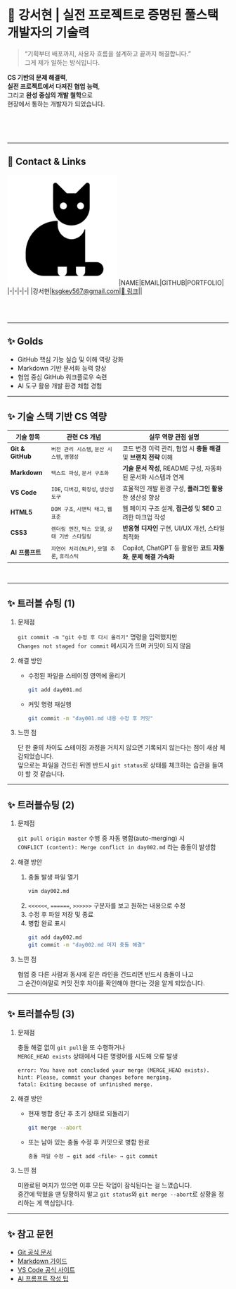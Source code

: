 # 🎯 강서현 | 실전 프로젝트로 증명된 풀스택 개발자의 기술력 <!-- 회사 인재상을 적는 것이 좋음 -->

> “기획부터 배포까지, 사용자 흐름을 설계하고 끝까지 해결합니다.”  
그게 제가 일하는 방식입니다.

**CS 기반의 문제 해결력**,  
**실전 프로젝트에서 다져진 협업 능력**,  
그리고 **완성 중심의 개발 철학**으로  
현장에서 통하는 개발자가 되었습니다.

<br/>
<br/>
<br/>

---
<!-- 이미지, 이름, 이메일, 깃허브주소, 포트폴리오 2*4 테이블 형식-->
## 📱 Contact & Links
<img src="./track001_github/3792014_cat_halloween_kitty_icon.png"
    alt="프로필" width="250" />
|NAME|EMAIL|GITHUB|PORTFOLIO|
|-|-|-|-|
|강서현|ksgkey567@gmail.com|[🔗 링크](https://github.com/kangseoyun-s/fullstack_seohyun)||


<br/>
<br/>

---
<!--track001 github-->
## ✨ Golds
- GitHub 핵심 기능 실습 및 이해 역량 강화
- Markdown 기반 문서화 능력 향상
- 협업 중심 GitHub 워크플로우 숙련
- AI 도구 활용 개발 환경 체험 경험

---
<!--cs와 연결-->
## ✨ 기술 스택 기반 CS 역량

| 기술 항목         | 관련 CS 개념                          | 실무 역량 관점 설명 |
|------------------|--------------------------------------|---------------------|
| **Git & GitHub** | `버전 관리 시스템`, `분산 시스템`, `병행성` | 코드 변경 이력 관리, 협업 시 **충돌 해결** 및 **브랜치 전략** 이해 |
| **Markdown**     | `텍스트 파싱`, `문서 구조화`             | **기술 문서 작성**, README 구성, 자동화된 문서화 시스템과 연계 |
| **VS Code**      | `IDE`, `디버깅`, `확장성`, `생산성 도구`  | 효율적인 개발 환경 구성, **플러그인 활용**한 생산성 향상 |
| **HTML5**        | `DOM 구조`, `시맨틱 태그`, `웹 표준`      | 웹 페이지 구조 설계, **접근성** 및 **SEO** 고려한 마크업 작성 |
| **CSS3**         | `렌더링 엔진`, `박스 모델`, `상태 기반 스타일링` | **반응형 디자인** 구현, UI/UX 개선, 스타일 최적화 |
| **AI 프롬프트**  | `자연어 처리(NLP)`, `모델 추론`, `휴리스틱` | Copilot, ChatGPT 등 활용한 **코드 자동화**, **문제 해결 가속화** |

<br/>

<!--JAVA, HTML+CSS+JS/JQUERY...-->
<!--## ✨ 포트폴리오



<br/>
-->
---
<!--1,2일차 내용 작성-->
## ✨ 트러블 슈팅 (1)

1. 문제점

   `git commit -m "git 수정 후 다시 올리기"` 명령을 입력했지만  
   `Changes not staged for commit` 메시지가 뜨며 커밋이 되지 않음  

2. 해결 방안

   - 수정된 파일을 스테이징 영역에 올리기  
     ```bash
     git add day001.md
     ```
   - 커밋 명령 재실행  
     ```bash
     git commit -m "day001.md 내용 수정 후 커밋"
     ```

3. 느낀 점

   단 한 줄의 차이도 스테이징 과정을 거치지 않으면 기록되지 않는다는 점이 새삼 체감되었습니다.  
   앞으로는 파일을 건드린 뒤엔 반드시 `git status`로 상태를 체크하는 습관을 들여야 할 것 같습니다.  

---

## ✨ 트러블슈팅 (2)

1. 문제점

   `git pull origin master` 수행 중 자동 병합(auto-merging) 시  
   `CONFLICT (content): Merge conflict in day002.md` 라는 충돌이 발생함  

2. 해결 방안

   1. 충돌 발생 파일 열기  
      ```bash
      vim day002.md
      ```
   2. `<<<<<<`, `======`, `>>>>>>` 구분자를 보고 원하는 내용으로 수정  
   3. 수정 후 파일 저장 및 종료  
   4. 병합 완료 표시  
      ```bash
      git add day002.md
      git commit -m "day002.md 머지 충돌 해결"
      ```

3. 느낀 점

   협업 중 다른 사람과 동시에 같은 라인을 건드리면 반드시 충돌이 나고  
   그 순간이야말로 커밋 전후 차이를 확인해야 한다는 것을 알게 되었습니다. 

---

## ✨ 트러블슈팅 (3)

1. 문제점

   충돌 해결 없이 `git pull`을 또 수행하거나  
   `MERGE_HEAD exists` 상태에서 다른 명령어를 시도해 오류 발생  
   ```
   error: You have not concluded your merge (MERGE_HEAD exists).
   hint: Please, commit your changes before merging.
   fatal: Exiting because of unfinished merge.
   ```

2. 해결 방안

   - 현재 병합 중단 후 초기 상태로 되돌리기  
     ```bash
     git merge --abort
     ```
   - 또는 남아 있는 충돌 수정 후 커밋으로 병합 완료  
     ```bash
     충돌 파일 수정 → git add <file> → git commit
     ```

3. 느낀 점

   미완료된 머지가 있으면 이후 모든 작업이 잠식된다는 걸 느꼈습니다.  
   중간에 막혔을 땐 당황하지 말고 `git status`와 `git merge --abort`로 상황을 정리하는 게 핵심입니다.

---
## ✨ 참고 문헌
- [Git 공식 문서](https://git-scm.com/doc)  
- [Markdown 가이드](https://www.markdownguide.org/basic-syntax/)  
- [VS Code 공식 사이트](https://code.visualstudio.com/)  
- [AI 프롬프트 작성 팁](https://learn.microsoft.com/en-us/azure/ai-foundry/openai/concepts/prompt-engineering?tabs=chat)